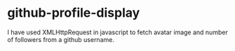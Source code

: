 # github-profile-display
I have used XMLHttpRequest in javascript to fetch avatar image and number of followers from a github username.
